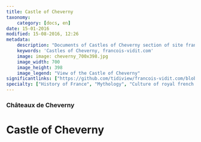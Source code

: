 ```yaml
---
title: Castle of Cheverny
taxonomy:
    category: [docs, en]
date: 15-01-2016
modified: 15-08-2016, 12:26
metadata:
    description: "Documents of Castles of Cheverny section of site francois-vidit.com"
    keywords: 'Castles of Cheverny, francois-vidit.com'
    image: image: cheverny_700x398.jpg
    image_width: 700
    image_height: 398
    image_legend: "View of the Castle of Cheverny"
significantlinks: ["https://github.com/tidiview/francois-vidit.com/blob/develop/user/sites/docs/pages/01.reference/chateaux-de-la-loire/cheverny/chapter.en.md"]
specialty: ["History of France", "Mythology", "Culture of royal french court", "Litterature of the Roman Empire", "Roman Imperial Litterature"]
---
```

### Châteaux de Cheverny

# Castle of Cheverny